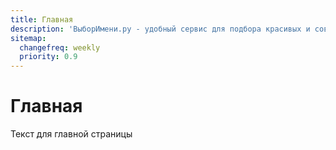```yaml
---
title: Главная
description: 'ВыборИмени.ру - удобный сервис для подбора красивых и современных имен для детей с подробными значениями, происхождением и характеристиками'
sitemap:
  changefreq: weekly
  priority: 0.9
---
```


# Главная

Текст для главной страницы
